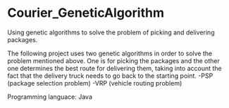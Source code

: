 # Courier_GeneticAlgorithm

Using genetic algorithms to solve the problem of picking and delivering packages.

  The following project uses two genetic algorithms in order to solve the problem mentioned above. One is for picking the packages and the other one determines the best route for delivering them, taking into account the fact that the delivery truck needs to go back to the starting point.
-PSP (package selection problem)
-VRP (vehicle routing problem)

Programming languace: Java

